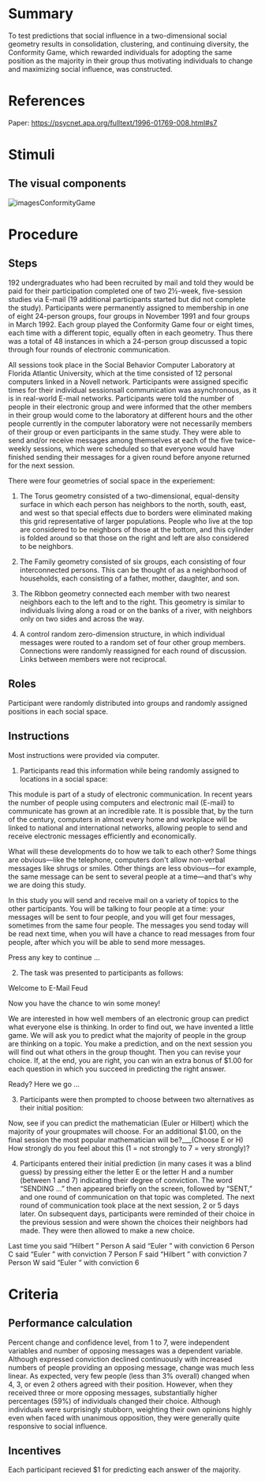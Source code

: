 # Summary
To test predictions that social influence in a two-dimensional social geometry results in consolidation, clustering, and continuing diversity, the Conformity Game, which rewarded individuals for adopting the same position as the majority in their group thus motivating individuals to change and maximizing social influence, was constructed.

# References
Paper: https://psycnet.apa.org/fulltext/1996-01769-008.html#s7

# Stimuli
## The visual components
![imagesConformityGame](https://user-images.githubusercontent.com/89650778/137519156-a424565a-9f24-478e-8433-1bf090a74f78.jpg)

# Procedure
## Steps
192 undergraduates who had been recruited by mail and told they would be paid for their participation completed one of two 2½-week, five-session studies via E-mail (19 additional participants started but did not complete the study). Participants were permanently assigned to membership in one of eight 24-person groups, four groups in November 1991 and four groups in March 1992. Each group played the Conformity Game four or eight times, each time with a different topic, equally often in each geometry. Thus there was a total of 48 instances in which a 24-person group discussed a topic through four rounds of electronic communication.

All sessions took place in the Social Behavior Computer Laboratory at Florida Atlantic University, which at the time consisted of 12 personal computers linked in a Novell network. Participants were assigned specific times for their individual sessionsall communication was asynchronous, as it is in real-world E-mail networks. Participants were told the number of people in their electronic group and were informed that the other members in their group would come to the laboratory at different hours and the other people currently in the computer laboratory were not necessarily members of their group or even participants in the same study. They were able to send and/or receive messages among themselves at each of the five twice-weekly sessions, which were scheduled so that everyone would have finished sending their messages for a given round before anyone returned for the next session.

There were four geometries of social space in the experiement:

1. The Torus geometry consisted of a two-dimensional, equal-density surface in which each person has neighbors to the north, south, east, and west so that special effects due to borders were eliminated making this grid representative of larger populations. People who live at the top are considered to be neighbors of those at the bottom, and this cylinder is folded around so that those on the right and left are also considered to be neighbors.

2. The Family geometry  consisted of six groups, each consisting of four interconnected persons. This can be thought of as a neighborhood of households, each consisting of a father, mother, daughter, and son.

3. The Ribbon geometry connected each member with two nearest neighbors each to the left and to the right. This geometry is similar to individuals living along a road or on the banks of a river, with neighbors only on two sides and across the way.

4. A control random zero-dimension structure, in which individual messages were routed to a random set of four other group members. Connections were randomly reassigned for each round of discussion. Links between members were not reciprocal.

## Roles 
Participant were randomly distributed into groups and randomly assigned positions in each social space.

## Instructions
Most instructions were provided via computer.
1. Participants read this information while being randomly assigned to locations in a social space:

This module is part of a study of electronic communication. In recent years the number of people using computers and electronic mail (E-mail) to communicate has grown at an incredible rate. It is possible that, by the turn of the century, computers in almost every home and workplace will be linked to national and international networks, allowing people to send and receive electronic messages efficiently and economically.

What will these developments do to how we talk to each other? Some things are obvious—like the telephone, computers don't allow non-verbal messages like shrugs or smiles. Other things are less obvious—for example, the same message can be sent to several people at a time—and that's why we are doing this study.

In this study you will send and receive mail on a variety of topics to the other participants. You will be talking to four people at a time: your messages will be sent to four people, and you will get four messages, sometimes from the same four people. The messages you send today will be read next time, when you will have a chance to read messages from four people, after which you will be able to send more messages.

Press any key to continue …

2. The task was presented to participants as follows:

Welcome to E-Mail Feud

Now you have the chance to win some money!

We are interested in how well members of an electronic group can predict what everyone else is thinking. In order to find out, we have invented a little game. We will ask you to predict what the majority of people in the group are thinking on a topic. You make a prediction, and on the next session you will find out what others in the group thought. Then you can revise your choice. If, at the end, you are right, you can win an extra bonus of $1.00 for each question in which you succeed in predicting the right answer.

Ready? Here we go …

3. Participants were then prompted to choose between two alternatives as their initial position:

Now, see if you can predict the mathematician (Euler or Hilbert) which the majority of your groupmates will choose. For an additional $1.00, on the final session the most popular mathematician will be?___(Choose E or H)
How strongly do you feel about this (1 = not strongly to 7 = very strongly)?

4. Participants entered their initial prediction (in many cases it was a blind guess) by pressing either the letter E or the letter H and a number (between 1 and 7) indicating their degree of conviction. The word “SENDING …” then appeared briefly on the screen, followed by “SENT,” and one round of communication on that topic was completed. The next round of communication took place at the next session, 2 or 5 days later. On subsequent days, participants were reminded of their choice in the previous session and were shown the choices their neighbors had made. They were then allowed to make a new choice.

Last time you said “Hilbert ”
Person A said “Euler ” with conviction 6
Person C said “Euler ” with conviction 7
Person F said “Hilbert ” with conviction 7
Person W said “Euler ” with conviction 6

# Criteria
## Performance calculation
Percent change and confidence level, from 1 to 7, were independent variables and number of opposing messages was a dependent variable. Although expressed conviction declined continuously with increased numbers of people providing an opposing message, change was much less linear. As expected, very few people (less than 3% overall) changed when 4, 3, or even 2 others agreed with their position. However, when they received three or more opposing messages, substantially higher percentages (59%) of individuals changed their choice. Although individuals were surprisingly stubborn, weighting their own opinions highly even when faced with unanimous opposition, they were generally quite responsive to social influence.

## Incentives
Each participant recieved $1 for predicting each answer of the majority.
